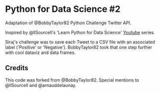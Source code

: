 # Python for Data Science #2 

Adaptation of @BobbyTaylor82 Python Challenge Twitter API. 

Inspired by @llSourcell's 'Learn Python for Data Science' <a href='https://www.youtube.com/watch?v=o_OZdbCzHUA&t=3s'>Youtube</a> series.

Siraj's challenge was to save each Tweet to a CSV file with an associated label ('Positive' or 'Negative'). BobbyTaylor82 took that one step further with cool dataviz and data frames. 

## Credits
This code was forked from @BobbyTaylor82. 
Special mentions to @llSourcell and @arnauddelaunay.
